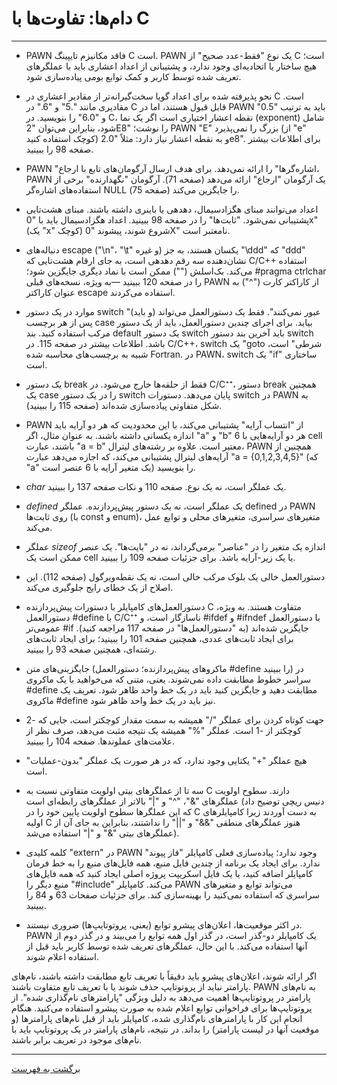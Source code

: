# دام‌ها: تفاوت‌ها با C

---

- PAWN فاقد مکانیزم تایپینگ C است. PAWN یک نوع "فقط-عدد صحیح" از C است؛ هیچ ساختار یا اتحادیه‌ای وجود ندارد، و پشتیبانی از اعداد اعشاری باید با عملگرهای تعریف شده توسط کاربر و کمک توابع بومی پیاده‌سازی شود.

- نحو پذیرفته شده برای اعداد گویا سخت‌گیرانه‌تر از مقادیر اعشاری در C است. مقادیری مانند ".5" و "6." در C قابل قبول هستند، اما در PAWN باید به ترتیب "0.5" و "6.0" را بنویسید. در C، نقطه اعشار اختیاری است اگر یک نما (exponent) شامل شود، بنابراین می‌توان "2E8" را نوشت؛ PAWN "E" بزرگ را نمی‌پذیرد (از "e" کوچک استفاده کنید) و به نقطه اعشار نیاز دارد: مثلاً "2.0e8". برای اطلاعات بیشتر صفحه 98 را ببینید.

- PAWN "اشاره‌گرها" را ارائه نمی‌دهد. برای هدف ارسال آرگومان‌های تابع با ارجاع، PAWN یک آرگومان "ارجاع" ارائه می‌دهد (صفحه 71). آرگومان "نگهدارنده" برخی از استفاده‌های اشاره‌گر NULL را جایگزین می‌کند (صفحه 75).

- اعداد می‌توانند مبنای هگزادسیمال، دهدهی یا باینری داشته باشند. مبنای هشت‌تایی پشتیبانی نمی‌شود. "ثابت‌ها" را در صفحه 98 ببینید. اعداد هگزادسیمال باید با "0x" (یک "x" کوچک) شروع شوند، پیشوند "0X" نامعتبر است.

- دنباله‌های escape ("\n"، "\t" و غیره) یکسان هستند، به جز "\ddd" که "ddd" نشان‌دهنده سه رقم دهدهی است، به جای ارقام هشت‌تایی که C/C++ استفاده می‌کند. بک‌اسلش ("\") ممکن است با نماد دیگری جایگزین شود؛ #pragma ctrlchar را در صفحه 120 ببینید —به ویژه، نسخه‌های قبلی PAWN از کاراکتر کارت ("^") به عنوان کاراکتر escape استفاده می‌کردند.

- موارد در یک دستور switch "عبور نمی‌کنند". فقط یک دستورالعمل می‌تواند (و باید) پس از هر برچسب case بیاید. برای اجرای چندین دستورالعمل، باید از یک دستور مرکب استفاده کنید. بند default یک دستور switch باید آخرین بند دستور switch باشد. اطلاعات بیشتر در صفحه 115. در C/C++، switch یک "goto شرطی" است، شبیه به برچسب‌های محاسبه شده Fortran. در PAWN، switch یک "if" ساختاری است.

- یک دستور break فقط از حلقه‌ها خارج می‌شود. در C/C⁺⁺، دستور break همچنین یک case را در یک دستور switch پایان می‌دهد. دستورات switch در PAWN به شکل متفاوتی پیاده‌سازی شده‌اند (صفحه 115 را ببینید).

- PAWN از "انتساب آرایه" پشتیبانی می‌کند، با این محدودیت که هر دو آرایه باید اندازه یکسانی داشته باشند. به عنوان مثال، اگر "a" و "b" هر دو آرایه‌هایی با 6 cell باشند، عبارت "a = b" معتبر است. علاوه بر رشته‌های لیترال، PAWN همچنین از آرایه‌های لیترال پشتیبانی می‌کند، که اجازه می‌دهد عبارت "a = {0,1,2,3,4,5}" (که "a" یک متغیر آرایه با 6 عنصر است) را بنویسید.

- _char_ یک عملگر است، نه یک نوع. صفحه 110 و نکات صفحه 137 را ببینید.

- _defined_ یک عملگر است، نه یک دستور پیش‌پردازنده. عملگر defined در PAWN روی ثابت‌ها (با const و enum)، متغیرهای سراسری، متغیرهای محلی و توابع عمل می‌کند.

- عملگر _sizeof_ اندازه یک متغیر را در "عناصر" برمی‌گرداند، نه در "بایت‌ها". یک عنصر ممکن است یک cell یا یک زیر-آرایه باشد. برای جزئیات صفحه 109 را ببینید.

- دستورالعمل خالی یک بلوک مرکب خالی است، نه یک نقطه‌ویرگول (صفحه 112). این اصلاح از یک خطای رایج جلوگیری می‌کند.

- دستورالعمل‌های کامپایلر با دستورات پیش‌پردازنده C متفاوت هستند. به ویژه، دستورالعمل #define با C/C⁺⁺ ناسازگار است، و #ifdef و #ifndef با دستورالعمل عمومی‌تر #if جایگزین شده‌اند (به "دستورالعمل‌ها" در صفحه 117 مراجعه کنید). برای ایجاد ثابت‌های عددی، همچنین صفحه 101 را ببینید؛ برای ایجاد ثابت‌های رشته‌ای، همچنین صفحه 93 را ببینید.

- جایگزینی‌های متن (ماکروهای پیش‌پردازنده؛ دستورالعمل #define را ببینید) در سراسر خطوط مطابقت داده نمی‌شوند. یعنی، متنی که می‌خواهید با یک ماکروی #define مطابقت دهید و جایگزین کنید باید در یک خط واحد ظاهر شود. تعریف یک ماکروی #define نیز باید در یک خط واحد ظاهر شود.

- جهت کوتاه کردن برای عملگر "/" همیشه به سمت مقدار کوچکتر است، جایی که -2 کوچکتر از -1 است. عملگر "%" همیشه یک نتیجه مثبت می‌دهد، صرف نظر از علامت‌های عملوندها. صفحه 104 را ببینید.

- هیچ عملگر "+" یکتایی وجود ندارد، که در هر صورت یک عملگر "بدون-عملیات" است.

- سه تا از عملگرهای بیتی اولویت متفاوتی نسبت به C دارند. سطوح اولویت عملگرهای "&"، "^" و "|" بالاتر از عملگرهای رابطه‌ای است (دنیس ریچی توضیح داد که این عملگرها سطوح اولویت پایین خود را در C به دست آوردند زیرا کامپایلرهای اولیه C هنوز عملگرهای منطقی "&&" و "||" را نداشتند، بنابراین به جای آن از عملگرهای بیتی "&" و "|" استفاده می‌شد).

- کلمه کلیدی "extern" در PAWN وجود ندارد؛ پیاده‌سازی فعلی کامپایلر "فاز پیوند" ندارد. برای ایجاد یک برنامه از چندین فایل منبع، همه فایل‌های منبع را به خط فرمان کامپایلر اضافه کنید، یا یک فایل اسکریپت پروژه اصلی ایجاد کنید که همه فایل‌های منبع دیگر را "#include" می‌کند. کامپایلر PAWN می‌تواند توابع و متغیرهای سراسری که استفاده نمی‌کنید را بهینه‌سازی کند. برای جزئیات صفحات 63 و 84 را ببینید.

- در اکثر موقعیت‌ها، اعلان‌های پیشرو توابع (یعنی، پروتوتایپ‌ها) ضروری نیستند. PAWN یک کامپایلر دو-گذر است، در گذر اول همه توابع را می‌بیند و در گذر دوم از آنها استفاده می‌کند. با این حال، عملگرهای تعریف شده توسط کاربر باید قبل از استفاده اعلام شوند.

اگر ارائه شوند، اعلان‌های پیشرو باید دقیقاً با تعریف تابع مطابقت داشته باشند، نام‌های پارامتر نباید از پروتوتایپ حذف شوند یا با تعریف تابع متفاوت باشند. PAWN به نام‌های پارامتر در پروتوتایپ‌ها اهمیت می‌دهد به دلیل ویژگی "پارامترهای نام‌گذاری شده". از پروتوتایپ‌ها برای فراخوانی توابع اعلام شده به صورت پیشرو استفاده می‌کنید. هنگام انجام این کار با پارامترهای نام‌گذاری شده، کامپایلر باید از قبل نام‌های پارامترها (و موقعیت آنها در لیست پارامتر) را بداند. در نتیجه، نام‌های پارامتر در یک پروتوتایپ باید با نام‌های موجود در تعریف برابر باشند.

---

[برگشت به فهرست](00-Contents)
